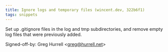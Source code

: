```yaml
---
title: Ignore logs and temporary files (wincent.dev, 322b6f1)
tags: snippets
---
```


Set up .gitignore files in the log and tmp subdirectories, and remove empty log files that were previously added.

Signed-off-by: Greg Hurrell &lt;greg@hurrell.net&gt;

